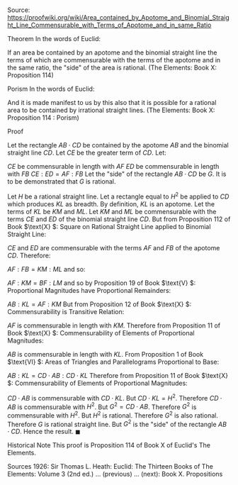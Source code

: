 # 

Source: https://proofwiki.org/wiki/Area_contained_by_Apotome_and_Binomial_Straight_Line_Commensurable_with_Terms_of_Apotome_and_in_same_Ratio



Theorem
In the words of Euclid:

If an area be contained by an apotome and the binomial straight line the terms of which are commensurable with the terms of the apotome and in the same ratio, the "side" of the area is rational.
(The Elements: Book $\text{X}$: Proposition $114$)


Porism
In the words of Euclid:

And it is made manifest to us by this also that it is possible for a rational area to be contained by irrational straight lines.
(The Elements: Book $\text{X}$: Proposition $114$ : Porism)


Proof

Let the rectangle $AB \cdot CD$ be contained by the apotome $AB$ and the binomial straight line $CD$.
Let $CE$ be the greater term of $CD$.
Let:

$CE$ be commensurable in length with $AF$
$ED$ be commensurable in length with $FB$
$CE : ED = AF : FB$
Let the "side" of the rectangle $AB \cdot CD$ be $G$.
It is to be demonstrated that $G$ is rational.

Let $H$ be a rational straight line.
Let a rectangle equal to $H^2$ be applied to $CD$ which produces $KL$ as breadth.
By definition, $KL$ is an apotome.
Let the terms of $KL$ be $KM$ and $ML$.
Let $KM$ and $ML$ be commensurable with the terms $CE$ and $ED$ of the binomial straight line $CD$.
But from  Proposition $112$ of Book $\text{X} $: Square on Rational Straight Line applied to Binomial Straight Line:

$CE$ and $ED$ are commensurable with the terms $AF$ and $FB$ of the apotome $CD$.
Therefore:

$AF : FB = KM : ML$
and so:

$AF : KM = BF : LM$
and so by Proposition $19$ of Book $\text{V} $: Proportional Magnitudes have Proportional Remainders:

$AB : KL = AF : KM$
But from Proposition $12$ of Book $\text{X} $: Commensurability is Transitive Relation:

$AF$ is commensurable in length with $KM$.
Therefore from Proposition $11$ of Book $\text{X} $: Commensurability of Elements of Proportional Magnitudes:

$AB$ is commensurable in length with $KL$.
From Proposition $1$ of Book $\text{VI} $: Areas of Triangles and Parallelograms Proportional to Base:

$AB : KL = CD \cdot AB : CD \cdot KL$
Therefore from Proposition $11$ of Book $\text{X} $: Commensurability of Elements of Proportional Magnitudes:

$CD \cdot AB$ is commensurable with $CD \cdot KL$.
But $CD \cdot KL = H^2$.
Therefore $CD \cdot AB$ is commensurable with $H^2$.
But $G^2 = CD \cdot AB$.
Therefore $G^2$ is commensurable with $H^2$.
But $H^2$ is rational.
Therefore $G^2$ is also rational.
Therefore $G$ is rational straight line.
But $G^2$ is the "side" of the rectangle $AB \cdot CD$.
Hence the result.
$\blacksquare$


Historical Note
This proof is Proposition $114$ of Book $\text{X}$ of Euclid's The Elements.


Sources
1926: Sir Thomas L. Heath: Euclid: The Thirteen Books of The Elements: Volume 3 (2nd ed.) ... (previous) ... (next): Book $\text{X}$. Propositions




